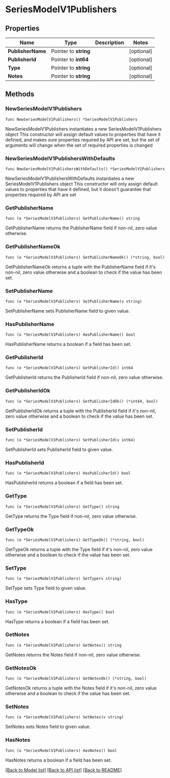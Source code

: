 # SeriesModelV1Publishers

## Properties

Name | Type | Description | Notes
------------ | ------------- | ------------- | -------------
**PublisherName** | Pointer to **string** |  | [optional] 
**PublisherId** | Pointer to **int64** |  | [optional] 
**Type** | Pointer to **string** |  | [optional] 
**Notes** | Pointer to **string** |  | [optional] 

## Methods

### NewSeriesModelV1Publishers

`func NewSeriesModelV1Publishers() *SeriesModelV1Publishers`

NewSeriesModelV1Publishers instantiates a new SeriesModelV1Publishers object
This constructor will assign default values to properties that have it defined,
and makes sure properties required by API are set, but the set of arguments
will change when the set of required properties is changed

### NewSeriesModelV1PublishersWithDefaults

`func NewSeriesModelV1PublishersWithDefaults() *SeriesModelV1Publishers`

NewSeriesModelV1PublishersWithDefaults instantiates a new SeriesModelV1Publishers object
This constructor will only assign default values to properties that have it defined,
but it doesn't guarantee that properties required by API are set

### GetPublisherName

`func (o *SeriesModelV1Publishers) GetPublisherName() string`

GetPublisherName returns the PublisherName field if non-nil, zero value otherwise.

### GetPublisherNameOk

`func (o *SeriesModelV1Publishers) GetPublisherNameOk() (*string, bool)`

GetPublisherNameOk returns a tuple with the PublisherName field if it's non-nil, zero value otherwise
and a boolean to check if the value has been set.

### SetPublisherName

`func (o *SeriesModelV1Publishers) SetPublisherName(v string)`

SetPublisherName sets PublisherName field to given value.

### HasPublisherName

`func (o *SeriesModelV1Publishers) HasPublisherName() bool`

HasPublisherName returns a boolean if a field has been set.

### GetPublisherId

`func (o *SeriesModelV1Publishers) GetPublisherId() int64`

GetPublisherId returns the PublisherId field if non-nil, zero value otherwise.

### GetPublisherIdOk

`func (o *SeriesModelV1Publishers) GetPublisherIdOk() (*int64, bool)`

GetPublisherIdOk returns a tuple with the PublisherId field if it's non-nil, zero value otherwise
and a boolean to check if the value has been set.

### SetPublisherId

`func (o *SeriesModelV1Publishers) SetPublisherId(v int64)`

SetPublisherId sets PublisherId field to given value.

### HasPublisherId

`func (o *SeriesModelV1Publishers) HasPublisherId() bool`

HasPublisherId returns a boolean if a field has been set.

### GetType

`func (o *SeriesModelV1Publishers) GetType() string`

GetType returns the Type field if non-nil, zero value otherwise.

### GetTypeOk

`func (o *SeriesModelV1Publishers) GetTypeOk() (*string, bool)`

GetTypeOk returns a tuple with the Type field if it's non-nil, zero value otherwise
and a boolean to check if the value has been set.

### SetType

`func (o *SeriesModelV1Publishers) SetType(v string)`

SetType sets Type field to given value.

### HasType

`func (o *SeriesModelV1Publishers) HasType() bool`

HasType returns a boolean if a field has been set.

### GetNotes

`func (o *SeriesModelV1Publishers) GetNotes() string`

GetNotes returns the Notes field if non-nil, zero value otherwise.

### GetNotesOk

`func (o *SeriesModelV1Publishers) GetNotesOk() (*string, bool)`

GetNotesOk returns a tuple with the Notes field if it's non-nil, zero value otherwise
and a boolean to check if the value has been set.

### SetNotes

`func (o *SeriesModelV1Publishers) SetNotes(v string)`

SetNotes sets Notes field to given value.

### HasNotes

`func (o *SeriesModelV1Publishers) HasNotes() bool`

HasNotes returns a boolean if a field has been set.


[[Back to Model list]](../README.md#documentation-for-models) [[Back to API list]](../README.md#documentation-for-api-endpoints) [[Back to README]](../README.md)


